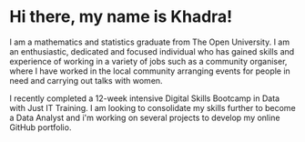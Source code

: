 # Hi there, my name is Khadra!

I am a mathematics and statistics graduate from The Open University. I am an enthusiastic, dedicated and focused individual who has gained skills and experience of working in a variety of jobs such as a community organiser, where I have worked in the local community arranging events for people in need and carrying out talks with women.

I recently completed a 12-week intensive Digital Skills Bootcamp in Data with Just IT Training. I am looking to consolidate my skills further to become a Data Analyst and i'm working on several projects to develop my online GitHub portfolio.



